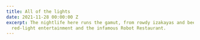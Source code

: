 ```yaml
---
title: All of the lights
date: 2021-11-28 00:00:00 Z
excerpt: The nightlife here runs the gamut, from rowdy izakayas and beer bars, to
  red-light entertainment and the infamous Robot Restaurant.
---
```


